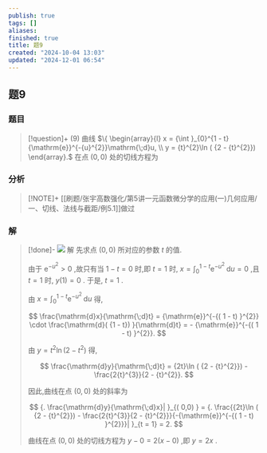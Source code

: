 ```yaml
---
publish: true
tags: []
aliases: 
finished: true
title: 题9
created: "2024-10-04 13:03"
updated: "2024-12-01 06:54"
---
```

## 题9
### 题目
> [!question]+
> (9) 曲线 $\{  \begin{array}{l} x = {\int }_{0}^{1 - t}{\mathrm{e}}^{-{u}^{2}}\mathrm{\;d}u, \\  y = {t}^{2}\ln ( {2 - {t}^{2}})  \end{array}.$ 在点 $( {0,0})$ 处的切线方程为
### 分析
> [!NOTE]+
> [[刷题/张宇高数强化/第5讲一元函数微分学的应用(一)几何应用/一、切线、法线与截距/例5.1]]做过
### 解
> [!done]-
> ![](https://img.hwenyi.live/202410290238539.webp)
> 解 先求点 $( {0,0})$ 所对应的参数 $t$ 的值.
> 
> 由于 ${\mathrm{e}}^{-{u}^{2}} > 0$ ,故只有当 $1 - t = 0$ 时,即 $t = 1$ 时, $x = {\int }_{0}^{1 - t}{\mathrm{e}}^{-{u}^{2}}\mathrm{\;d}u = 0$ ,且 $t = 1$ 时, $y( 1)  = 0$ . 于是, $t = 1$ .
> 
> 由 $x = {\int }_{0}^{1 - t}{\mathrm{e}}^{-{u}^{2}}\mathrm{\;d}u$ 得,
> 
> $$
> \frac{\mathrm{d}x}{\mathrm{\;d}t} = {\mathrm{e}}^{-{( 1 - t) }^{2}} \cdot  \frac{\mathrm{d}( {1 - t}) }{\mathrm{d}t} =  - {\mathrm{e}}^{-{( 1 - t) }^{2}}.
> $$
> 
> 由 $y = {t}^{2}\ln ( {2 - {t}^{2}})$ 得,
> 
> $$
> \frac{\mathrm{d}y}{\mathrm{\;d}t} = {2t}\ln ( {2 - {t}^{2}})  - \frac{2{t}^{3}}{2 - {t}^{2}}.
> $$
> 
> 因此,曲线在点 $( {0,0})$ 处的斜率为
> 
> $$
> {. \frac{\mathrm{d}y}{\mathrm{\;d}x}| }_{( 0,0) } = {. \frac{{2t}\ln ( {2 - {t}^{2}})  - \frac{2{t}^{3}}{2 - {t}^{2}}}{-{\mathrm{e}}^{-{( 1 - t) }^{2}}}| }_{t = 1} = 2.
> $$
> 
> 曲线在点 $( {0,0})$ 处的切线方程为 $y - 0 = 2( {x - 0})$ ,即 $y = {2x}$ .